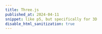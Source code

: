 ```yaml
---
title: Three.js
published_at: 2024-04-11
snippet: like p5, but specifically for 3D
disable_html_sanitization: true
---
```


<script id="three_script" type="module"> 
   import * as THREE from "/scripts/three.js"
   
   const width = window.innerWidth
   const height = width * 9 / 16

   // init
   const camera = new THREE.PerspectiveCamera (70, width / height, 0.01, 10)
   camera.position.z = 1

   const scene = new THREE.Scene ()

   const geometry = new THREE.BoxGeometry (0.2, 0.2, 0.2)
   const material = new THREE.MeshNormalMaterial ()

   const mesh = new THREE.Mesh (geometry, material)
   scene.add (mesh)

   const renderer = new THREE.WebGLRenderer ({antialias: true })
   renderer.setSize (width, height)
   renderer.setAnimationLoop (animation)
   document.body.appendChild (renderer.domElement)

   // animation
   function animation (time) {
      mesh.rotation.x = time / 2000;
      mesh.rotation.y = time / 1000;

      renderer.render (scene, camera)
   }
</script>

